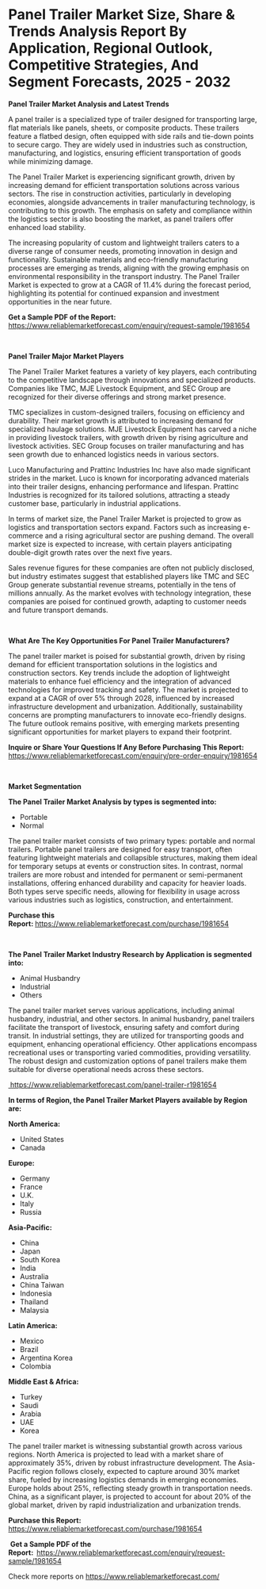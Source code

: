 <p><h1>Panel Trailer Market Size, Share & Trends Analysis Report By Application, Regional Outlook, Competitive Strategies, And Segment Forecasts, 2025 - 2032</h1></p><p><strong>Panel Trailer Market Analysis and Latest Trends</strong></p>
<p><p>A panel trailer is a specialized type of trailer designed for transporting large, flat materials like panels, sheets, or composite products. These trailers feature a flatbed design, often equipped with side rails and tie-down points to secure cargo. They are widely used in industries such as construction, manufacturing, and logistics, ensuring efficient transportation of goods while minimizing damage.</p><p>The Panel Trailer Market is experiencing significant growth, driven by increasing demand for efficient transportation solutions across various sectors. The rise in construction activities, particularly in developing economies, alongside advancements in trailer manufacturing technology, is contributing to this growth. The emphasis on safety and compliance within the logistics sector is also boosting the market, as panel trailers offer enhanced load stability.</p><p>The increasing popularity of custom and lightweight trailers caters to a diverse range of consumer needs, promoting innovation in design and functionality. Sustainable materials and eco-friendly manufacturing processes are emerging as trends, aligning with the growing emphasis on environmental responsibility in the transport industry. The Panel Trailer Market is expected to grow at a CAGR of 11.4% during the forecast period, highlighting its potential for continued expansion and investment opportunities in the near future.</p></p>
<p><strong>Get a Sample PDF of the Report:&nbsp;</strong> <a href="https://www.reliablemarketforecast.com/enquiry/request-sample/1981654?utm_campaign=2293&utm_medium=2&utm_source=Github&utm_content=ia&utm_term=20022025&utm_id=panel-trailer">https://www.reliablemarketforecast.com/enquiry/request-sample/1981654</a></p>
<p>&nbsp;</p>
<p><strong>Panel Trailer Major Market Players</strong></p>
<p><p>The Panel Trailer Market features a variety of key players, each contributing to the competitive landscape through innovations and specialized products. Companies like TMC, MJE Livestock Equipment, and SEC Group are recognized for their diverse offerings and strong market presence.</p><p>TMC specializes in custom-designed trailers, focusing on efficiency and durability. Their market growth is attributed to increasing demand for specialized haulage solutions. MJE Livestock Equipment has carved a niche in providing livestock trailers, with growth driven by rising agriculture and livestock activities. SEC Group focuses on trailer manufacturing and has seen growth due to enhanced logistics needs in various sectors.</p><p>Luco Manufacturing and Prattinc Industries Inc have also made significant strides in the market. Luco is known for incorporating advanced materials into their trailer designs, enhancing performance and lifespan. Prattinc Industries is recognized for its tailored solutions, attracting a steady customer base, particularly in industrial applications.</p><p>In terms of market size, the Panel Trailer Market is projected to grow as logistics and transportation sectors expand. Factors such as increasing e-commerce and a rising agricultural sector are pushing demand. The overall market size is expected to increase, with certain players anticipating double-digit growth rates over the next five years.</p><p>Sales revenue figures for these companies are often not publicly disclosed, but industry estimates suggest that established players like TMC and SEC Group generate substantial revenue streams, potentially in the tens of millions annually. As the market evolves with technology integration, these companies are poised for continued growth, adapting to customer needs and future transport demands.</p></p>
<p>&nbsp;</p>
<p><strong>What Are The Key Opportunities For Panel Trailer Manufacturers?</strong></p>
<p><p>The panel trailer market is poised for substantial growth, driven by rising demand for efficient transportation solutions in the logistics and construction sectors. Key trends include the adoption of lightweight materials to enhance fuel efficiency and the integration of advanced technologies for improved tracking and safety. The market is projected to expand at a CAGR of over 5% through 2028, influenced by increased infrastructure development and urbanization. Additionally, sustainability concerns are prompting manufacturers to innovate eco-friendly designs. The future outlook remains positive, with emerging markets presenting significant opportunities for market players to expand their footprint.</p></p>
<p><strong>Inquire or Share Your Questions If Any Before Purchasing This Report:</strong> <a href="https://www.reliablemarketforecast.com/enquiry/pre-order-enquiry/1981654?utm_campaign=2293&utm_medium=2&utm_source=Github&utm_content=ia&utm_term=20022025&utm_id=panel-trailer">https://www.reliablemarketforecast.com/enquiry/pre-order-enquiry/1981654</a></p>
<p>&nbsp;</p>
<p><strong>Market Segmentation</strong></p>
<p><strong>The Panel Trailer Market Analysis by types is segmented into:</strong></p>
<p><ul><li>Portable</li><li>Normal</li></ul></p>
<p><p>The panel trailer market consists of two primary types: portable and normal trailers. Portable panel trailers are designed for easy transport, often featuring lightweight materials and collapsible structures, making them ideal for temporary setups at events or construction sites. In contrast, normal trailers are more robust and intended for permanent or semi-permanent installations, offering enhanced durability and capacity for heavier loads. Both types serve specific needs, allowing for flexibility in usage across various industries such as logistics, construction, and entertainment.</p></p>
<p><strong>Purchase this Report:&nbsp;</strong><a href="https://www.reliablemarketforecast.com/purchase/1981654?utm_campaign=2293&utm_medium=2&utm_source=Github&utm_content=ia&utm_term=20022025&utm_id=panel-trailer">https://www.reliablemarketforecast.com/purchase/1981654</a></p>
<p>&nbsp;</p>
<p><strong>The Panel Trailer Market Industry Research by Application is segmented into:</strong></p>
<p><ul><li>Animal Husbandry</li><li>Industrial</li><li>Others</li></ul></p>
<p><p>The panel trailer market serves various applications, including animal husbandry, industrial, and other sectors. In animal husbandry, panel trailers facilitate the transport of livestock, ensuring safety and comfort during transit. In industrial settings, they are utilized for transporting goods and equipment, enhancing operational efficiency. Other applications encompass recreational uses or transporting varied commodities, providing versatility. The robust design and customization options of panel trailers make them suitable for diverse operational needs across these sectors.</p></p>
<p><a href="https://www.reliablemarketforecast.com/panel-trailer-r1981654?utm_campaign=2293&utm_medium=2&utm_source=Github&utm_content=ia&utm_term=20022025&utm_id=panel-trailer">&nbsp;https://www.reliablemarketforecast.com/panel-trailer-r1981654</a></p>
<p><strong>In terms of Region, the Panel Trailer Market Players available by Region are:</strong></p>
<p>
    <p> <strong> North America: </strong>
        <ul>
            <li>United States</li>
            <li>Canada</li>
        </ul>
        </p> 
    <p> <strong> Europe: </strong>
        <ul>
            <li>Germany</li>
            <li>France</li>
            <li>U.K.</li>
            <li>Italy</li>
            <li>Russia</li>
        </ul>
        </p> 
    <p> <strong> Asia-Pacific: </strong>
        <ul>
            <li>China</li>
            <li>Japan</li>
            <li>South Korea</li>
            <li>India</li>
            <li>Australia</li>
            <li>China Taiwan</li>
            <li>Indonesia</li>
            <li>Thailand</li>
            <li>Malaysia</li>
        </ul>
        </p> 
    <p> <strong> Latin America: </strong>
        <ul>
            <li>Mexico</li>
            <li>Brazil</li>
            <li>Argentina Korea</li>
            <li>Colombia</li>
        </ul>
        </p> 
    <p> <strong> Middle East & Africa: </strong>
        <ul>
            <li>Turkey</li>
            <li>Saudi</li>
            <li>Arabia</li>
            <li>UAE</li>
            <li>Korea</li>
        </ul>
    </p>
    </p>
<p><p>The panel trailer market is witnessing substantial growth across various regions. North America is projected to lead with a market share of approximately 35%, driven by robust infrastructure development. The Asia-Pacific region follows closely, expected to capture around 30% market share, fueled by increasing logistics demands in emerging economies. Europe holds about 25%, reflecting steady growth in transportation needs. China, as a significant player, is projected to account for about 20% of the global market, driven by rapid industrialization and urbanization trends.</p></p>
<p><strong>Purchase this Report: </strong><a href="https://www.reliablemarketforecast.com/purchase/1981654?utm_campaign=2293&utm_medium=2&utm_source=Github&utm_content=ia&utm_term=20022025&utm_id=panel-trailer">https://www.reliablemarketforecast.com/purchase/1981654</a></p>
<p>&nbsp;<strong>Get a Sample PDF of the Report:&nbsp;&nbsp;</strong><a href="https://www.reliablemarketforecast.com/enquiry/request-sample/1981654?utm_campaign=2293&utm_medium=2&utm_source=Github&utm_content=ia&utm_term=20022025&utm_id=panel-trailer">https://www.reliablemarketforecast.com/enquiry/request-sample/1981654</a></p>
<p><strong></strong></p>
<p>Check more reports on <a href="https://www.reliablemarketforecast.com/?utm_campaign=2293&utm_medium=2&utm_source=Github&utm_content=ia&utm_term=20022025&utm_id=panel-trailer">https://www.reliablemarketforecast.com/</a></p>